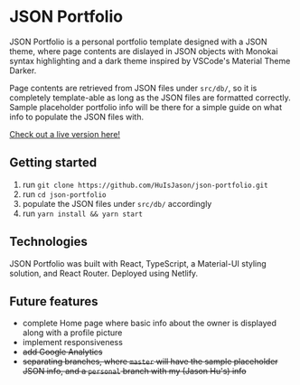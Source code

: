# JSON Portfolio

JSON Portfolio is a personal portfolio template designed with a JSON theme, where page contents are dislayed in JSON objects with Monokai syntax highlighting and a dark theme inspired by VSCode's Material Theme Darker.

Page contents are retrieved from JSON files under `src/db/`, so it is completely template-able as long as the JSON files are formatted correctly. Sample placeholder portfolio info will be there for a simple guide on what info to populate the JSON files with.

[Check out a live version here!](https://huisjason.netlify.app/)

## Getting started

1. run `git clone https://github.com/HuIsJason/json-portfolio.git`
2. run `cd json-portfolio`
3. populate the JSON files under `src/db/` accordingly
4. run `yarn install && yarn start`

## Technologies

JSON Portfolio was built with React, TypeScript, a Material-UI styling solution, and React Router. Deployed using Netlify.

## Future features

- complete Home page where basic info about the owner is displayed along with a profile picture
- implement responsiveness
- ~~add Google Analytics~~
- ~~separating branches, where `master` will have the sample placeholder JSON info, and a `personal` branch with my (Jason Hu's) info~~
